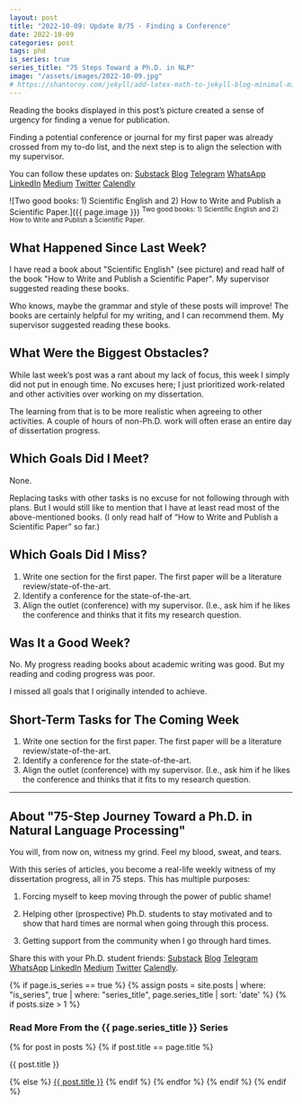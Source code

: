 ```yaml
---
layout: post
title: "2022-10-09: Update 8/75 - Finding a Conference"
date: 2022-10-09
categories: post
tags: phd
is_series: true
series_title: "75 Steps Toward a Ph.D. in NLP"
image: "/assets/images/2022-10-09.jpg"
# https://shantoroy.com/jekyll/add-latex-math-to-jekyll-blog-minimal-mistakes/
---
```

<script type="text/javascript" async
    src="https://cdnjs.cloudflare.com/ajax/libs/mathjax/2.7.6/MathJax.js?config=TeX-MML-AM_CHTML">
</script>

<script type="text/x-mathjax-config">
    MathJax.Hub.Config({
        extensions: ["tex2jax.js"],
        jax: ["input/TeX", "output/HTML-CSS"],
        tex2jax: {
        inlineMath: [ ['$','$'], ["\\(","\\)"] ],
        displayMath: [ ['$$','$$'], ["\\[","\\]"] ],
        processEscapes: true
        },
        "HTML-CSS": { availableFonts: ["TeX"] }
    });
</script>

Reading the books displayed in this post’s picture created a sense of urgency for finding a venue for publication. 

Finding a potential conference or journal for my first paper was already crossed from my to-do list, and the next step is to align the selection with my supervisor.

You can follow these updates on: [Substack](https://nlpjourney.substack.com/) [Blog](https://janspoerer.github.io/phdstudies/) [Telegram](https://t.me/+gmkAaVlKPh4xZTky) [WhatsApp](https://chat.whatsapp.com/F6901LMMJWIGlxrahkgBcq) [LinkedIn](https://www.linkedin.com/in/janspoerer/) [Medium](https://medium.com/@janspoerer/about) [Twitter](https://twitter.com/JanSpoerer) [Calendly](https://calendly.com/janspoerer/30m)

![Two good books: 1) Scientific English and 2) How to Write and Publish a Scientific Paper.]({{ page.image }})
<sup>Two good books: 1) Scientific English and 2) How to Write and Publish a Scientific Paper.</sup>

## What Happened Since Last Week?

I have read a book about "Scientific English" (see picture) and read half of the book "How to Write and Publish a Scientific Paper". My supervisor suggested reading these books.

Who knows, maybe the grammar and style of these posts will improve! The books are certainly helpful for my writing, and I can recommend them. My supervisor suggested reading these books.

## What Were the Biggest Obstacles?

While last week’s post was a rant about my lack of focus, this week I simply did not put in enough time. No excuses here; I just prioritized work-related and other activities over working on my dissertation.

The learning from that is to be more realistic when agreeing to other activities. A couple of hours of non-Ph.D. work will often erase an entire day of dissertation progress.

## Which Goals Did I Meet?

None. 

Replacing tasks with other tasks is no excuse for not following through with plans. But I would still like to mention that I have at least read most of the above-mentioned books. (I only read half of “How to Write and Publish a Scientific Paper” so far.)

## Which Goals Did I Miss?

<ol>
  <li>Write one section for the first paper. The first paper will be a literature review/state-of-the-art.</li>
  <li>Identify a conference for the state-of-the-art.</li>
  <li>Align the outlet (conference) with my supervisor. (I.e., ask him if he likes the conference and thinks that it fits my research question.</li>
</ol>

## Was It a Good Week?

No. My progress reading books about academic writing was good. But my reading and coding progress was poor. 

I missed all goals that I originally intended to achieve.

## Short-Term Tasks for The Coming Week

<ol>
  <li>Write one section for the first paper. The first paper will be a literature review/state-of-the-art.</li>
  <li>Identify a conference for the state-of-the-art.</li>
  <li>Align the outlet (conference) with my supervisor. (I.e., ask him if he likes the conference and thinks that it fits to my research question.</li>
</ol>

____________________________________

## About "75-Step Journey Toward a Ph.D. in Natural Language Processing"

You will, from now on, witness my grind. Feel my blood, sweat, and tears.

With this series of articles, you become a real-life weekly witness of my dissertation progress, all in 75 steps. This has multiple purposes: 

1) Forcing myself to keep moving through the power of public shame!

2) Helping other (prospective) Ph.D. students to stay motivated and to show that hard times are normal when going through this process. 

3) Getting support from the community when I go through hard times.

Share this with your Ph.D. student friends: [Substack](https://nlpjourney.substack.com/) [Blog](https://janspoerer.github.io/phdstudies/) [Telegram](https://t.me/+gmkAaVlKPh4xZTky) [WhatsApp](https://chat.whatsapp.com/F6901LMMJWIGlxrahkgBcq) [LinkedIn](https://www.linkedin.com/in/janspoerer/) [Medium](https://medium.com/@janspoerer/about) [Twitter](https://twitter.com/JanSpoerer) [Calendly](https://calendly.com/janspoerer/30m).

{% if page.is_series == true %}
    {% assign posts = site.posts | where: "is_series", true | where: "series_title", page.series_title | sort: 'date' %}
    {% if posts.size > 1 %}
        
<h3 class="text-success p-3 pb-0">Read More From the {{ page.series_title }} Series</h3>
        {% for post in posts %}
                {% if post.title == page.title %}
<p class="nav-link bullet-pointer mb-0">{{ post.title }}</p>
                {% else %}
<a class="nav-link bullet-hash" href="{{ post.url }}">{{ post.title }}</a>
                {% endif %}
        {% endfor %}
    {% endif %}
{% endif %}